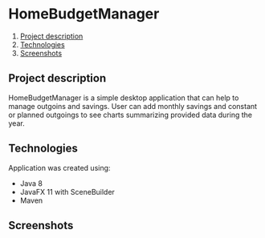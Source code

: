 # HomeBudgetManager

1. [Project description](#description)
2. [Technologies](#technologies)
3. [Screenshots](#screenshots)

## Project description <a name="description"></a>
HomeBudgetManager is a simple desktop application that can help to manage outgoins and savings.
User can add monthly savings and constant or planned outgoings to see
charts summarizing provided data during the year.

## Technologies <a name="technologies"></a>
Application was created using:
- Java 8
- JavaFX 11 with SceneBuilder
- Maven

## Screenshots <a name="screenshots"></a>
